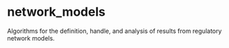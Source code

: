# network_models
Algorithms for the definition, handle, and analysis of results from regulatory network models.
